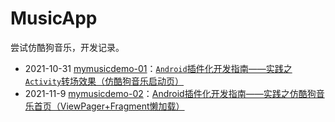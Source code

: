 # MusicApp
尝试仿酷狗音乐，开发记录。

- 2021-10-31 [mymusicdemo-01](https://github.com/baiyazi/MusicApp/tree/main/mymusicdemo-01)：[`Android`插件化开发指南——实践之`Activity`转场效果（仿酷狗音乐启动页）](https://blog.csdn.net/qq_26460841/article/details/121061646)
- 2021-11-9 [mymusicdemo-02](https://github.com/baiyazi/MusicApp/tree/main/mymusicdemo-02)：[Android插件化开发指南——实践之仿酷狗音乐首页（ViewPager+Fragment懒加载）](https://blog.csdn.net/qq_26460841/article/details/121069213)


